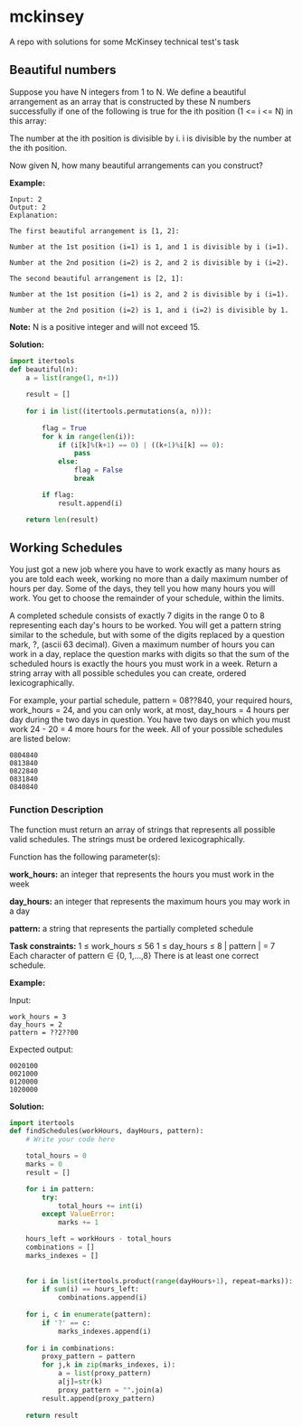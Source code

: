# mckinsey
A repo with solutions for some McKinsey technical test's task

## Beautiful numbers

Suppose you have N integers from 1 to N. We define a beautiful arrangement as an array that is constructed by these N numbers successfully if one of the following is true for the ith position (1 <= i <= N) in this array:

The number at the ith position is divisible by i.
i is divisible by the number at the ith position.
 
Now given N, how many beautiful arrangements can you construct?

__Example:__
```
Input: 2
Output: 2
Explanation: 

The first beautiful arrangement is [1, 2]:

Number at the 1st position (i=1) is 1, and 1 is divisible by i (i=1).

Number at the 2nd position (i=2) is 2, and 2 is divisible by i (i=2).

The second beautiful arrangement is [2, 1]:

Number at the 1st position (i=1) is 2, and 2 is divisible by i (i=1).

Number at the 2nd position (i=2) is 1, and i (i=2) is divisible by 1.
```

__Note:__
N is a positive integer and will not exceed 15.

__Solution:__
```python
import itertools
def beautiful(n):
    a = list(range(1, n+1))
    
    result = []
    
    for i in list((itertools.permutations(a, n))):
        
        flag = True
        for k in range(len(i)):
            if (i[k]%(k+1) == 0) | ((k+1)%i[k] == 0):
                pass
            else:
                flag = False
                break

        if flag:
            result.append(i)

    return len(result)
``` 

## Working Schedules
You just got a new job where you have to work exactly as many hours as you are told each week, working no more than a daily maximum number of hours per day. Some of the days, they tell you how many hours you will work. You get to choose the remainder of your schedule, within the limits.

A completed schedule consists of exactly 7 digits in the range 0 to 8 representing each day's hours to be worked. You will get a pattern string similar to the schedule, but with some of the digits replaced by a question mark, ?, (ascii 63 decimal). Given a maximum number of hours you can work in a day, replace the question marks with digits so that the sum of the scheduled hours is exactly the hours you must work in a week. Return a string array with all possible schedules you can create, ordered lexicographically.

For example, your partial schedule, pattern = 08??840, your required hours, work_hours = 24, and you can only work, at most, day_hours = 4 hours per day during the two days in question. You have two days on which you must work 24 - 20 = 4 more hours for the week. All of your possible schedules are listed below:
```
0804840
0813840
0822840
0831840
0840840
```

### Function Description
The function must return an array of strings that represents all possible valid schedules. The strings must be ordered lexicographically.

Function has the following parameter(s):

__work_hours:__ an integer that represents the hours you must work in the week

__day_hours:__ an integer that represents the maximum hours you may work in a day

__pattern:__ a string that represents the partially completed schedule

__Task constraints:__
1 ≤ work_hours ≤ 56
1 ≤ day_hours ≤ 8
| pattern | = 7
Each character of pattern ∈ {0, 1,...,8}
There is at least one correct schedule.

__Example:__

Input:
```
work_hours = 3
day_hours = 2
pattern = ??2??00
```

Expected output:

```
0020100
0021000
0120000
1020000
```

__Solution:__
```python
import itertools
def findSchedules(workHours, dayHours, pattern):
    # Write your code here

    total_hours = 0
    marks = 0
    result = []

    for i in pattern:
        try:
            total_hours += int(i)
        except ValueError:
            marks += 1

    hours_left = workHours - total_hours
    combinations = []
    marks_indexes = []
    
        
    for i in list(itertools.product(range(dayHours+1), repeat=marks)):
        if sum(i) == hours_left:
            combinations.append(i)
    
    for i, c in enumerate(pattern):
        if '?' == c:
            marks_indexes.append(i)
    
    for i in combinations:  
        proxy_pattern = pattern
        for j,k in zip(marks_indexes, i):
            a = list(proxy_pattern)
            a[j]=str(k)
            proxy_pattern = "".join(a)
        result.append(proxy_pattern)
        
    return result
```
